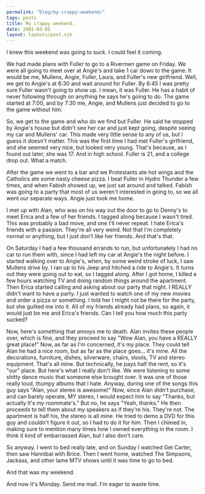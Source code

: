 ```yaml
---
permalink: "blog/my-crappy-weekend/"
tags: posts
title: My crappy weekend.
date: 2001-03-05
layout: layouts/post.njk
---
```


I knew this weekend was going to suck. I could feel it coming. 

We had made plans with Fuller to go to a Rivermen game on Friday. We were all going to meet over at Angie's and take 1 car down to the game. It would be me, Mullens, Angie, Fuller, Laura, and Fuller's new girlfriend. Well, we get to Angie's at 6:30 and wait around for Fuller. By 6:45 I was pretty sure Fuller wasn't going to show up. I mean, it was Fuller. He has a habit of never following through on anything he says he's going to do. The game started at 7:00, and by 7:30 me, Angie, and Mullens just decided to go to the game without him.

So, we get to the game and who do we find but Fuller. He said he stopped by Angie's house but didn't see her car and just kept going, despite seeing my car and Mullens' car. This made very little sense to any of us, but I guess it doesn't matter. This was the first time I had met Fuller's girlfriend, and she seemed very nice, but looked very young. That's because, as I found out later, she was 17. And in high school. Fuller is 21, and a college drop out. What a match.

After the game we went to a bar and we Protestants ate hot wings and the Catholics ate some nasty cheese pizza. I beat Fuller in Hydro Thunder a few times, and when Fabish showed up, we just sat around and talked. Fabish was going to a party that most of us weren't interested in going to, so we all went our separate ways. Angie just took me home. 

I met up with Alan, who was on his way out the door to go to Denny's to meet Erica and a few of her friends. I tagged along because I wasn't tired. This was probably a bad move, and one I'll never repeat. I hate Erica's friends with a passion. They're all very weird. Not that I'm completely normal or anything, but I just don't like her friends. And that's that. 

On Saturday I had a few thousand errands to run, but unfortunately I had no car to run them with, since I had left my car at Angie's the night before. I started walking over to Angie's, when, by some weird stroke of luck, I saw Mullens drive by. I ran up to his Jeep and hitched a ride to Angie's. It turns out they were going out to eat, so I tagged along. After I got home, I killed a few hours watching TV and doing random things around the apartment. Then Erica started calling and asking about our party that night. I REALLY didn't want to have a party. I just wanted to watch one of my new movies and order a pizza or something. I told her I might not be there for the party, but she guilted me into it. All of my friends already had plans, so again, it would just be me and Erica's friends. Can I tell you how much this party sucked? 

Now, here's something that annoys me to death. Alan invites these people over, which is fine, and they proceed to say "Wow Alan, you have a REALLY great place!" Now, as far as I'm concerned, it's my place. They could tell Alan he had a nice room, but as far as the place goes... it's mine. All the decorations, furniture, dishes, silverware, chairs, stools, TV and stereo equipment. That's all mine. But technically, he pays half the rent, so it's "our" place. But here's what I really don't like. We were listening to some shitty dance music that someone else brought over. It was one of those really loud, thumpy albums that I hate. Anyway, during one of the songs this guy says "Alan, your stereo is awesome!" Now, since Alan didn't purchase, and can barely operate, MY stereo, I would expect him to say "Thanks, but actually it's my roommate's." But no, he says "Yeah, thanks." He then proceeds to tell them about my speakers as if they're his. They're not. The apartment is half his, the stereo is all mine. He tried to demo a DVD for this guy and couldn't figure it out, so I had to do it for him. Then I chimed in, making sure to mention many times how I owned everything in the room. I think it kind of embarrassed Alan, but I also don't care. 

So anyway. I went to bed really late, and on Sunday I watched Get Carter, then saw Hannibal with Brice. Then I went home, watched The Simpsons, Jackass, and other lame MTV shows until it was time to go to bed. 

And that was my weekend.

And now it's Monday. Send me mail. I'm eager to waste time.